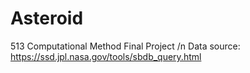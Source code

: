 # Asteroid
513 Computational Method Final Project /n
Data source: https://ssd.jpl.nasa.gov/tools/sbdb_query.html
